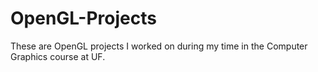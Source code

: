 # OpenGL-Projects
These are OpenGL projects I worked on during my time in the Computer Graphics course at UF.
